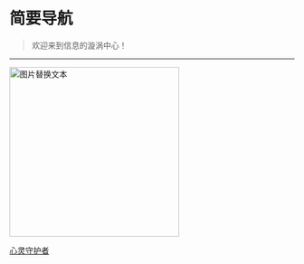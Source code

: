 
# 简要导航

> 欢迎来到信息的漩涡中心！

---

<img src="/images/logo1.jpg" alt="图片替换文本" width="300" height="300" align="bottom" />

[心灵守护者](/Other/motto.md)
